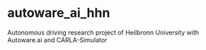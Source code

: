 # autoware_ai_hhn
Autonomous driving research project of Heilbronn University with Autoware.ai and CARLA-Simulator
